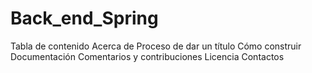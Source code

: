 # Back_end_Spring

Tabla de contenido
Acerca de
Proceso de dar un título
Cómo construir
Documentación
Comentarios y contribuciones
Licencia
Contactos
